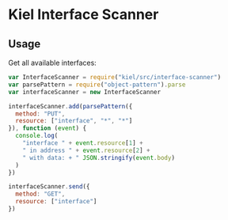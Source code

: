 Kiel Interface Scanner
======================

Usage
-----

Get all available interfaces:

```javascript
var InterfaceScanner = require("kiel/src/interface-scanner")
var parsePattern = require("object-pattern").parse
var interfaceScanner = new InterfaceScanner

interfaceScanner.add(parsePattern({
  method: "PUT",
  resource: ["interface", "*", "*"]
}), function (event) {
  console.log(
    "interface " + event.resource[1] +
    " in address " + event.resource[2] +
    " with data: + " JSON.stringify(event.body)
  )
})

interfaceScanner.send({
  method: "GET",
  resource: ["interface"]
})
```
